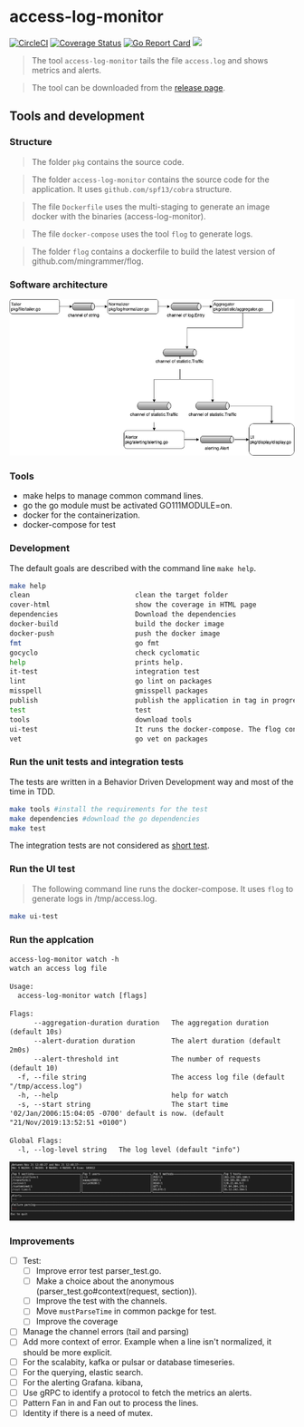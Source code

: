 # access-log-monitor

[![CircleCI](https://circleci.com/gh/sjeandeaux/access-log-monitor.svg?style=svg)](https://circleci.com/gh/sjeandeaux/access-log-monitor)
[![Coverage Status](https://coveralls.io/repos/github/sjeandeaux/access-log-monitor/badge.svg?branch=master)](https://coveralls.io/github/sjeandeaux/access-log-monitor?branch=master)
[![Go Report Card](https://goreportcard.com/badge/github.com/sjeandeaux/access-log-monitor)](https://goreportcard.com/report/github.com/sjeandeaux/access-log-monitor)
[![](https://images.microbadger.com/badges/image/sjeandeaux/access-log-monitor.svg)](https://microbadger.com/images/sjeandeaux/access-log-monitor)

> The tool `access-log-monitor` tails the file `access.log` and shows metrics and alerts.

> The tool can be downloaded from the [release page](https://github.com/sjeandeaux/access-log-monitor/releases).

## Tools and development

### Structure

> The folder `pkg` contains the source code.

> The folder `access-log-monitor` contains the source code for the application. It uses `github.com/spf13/cobra` structure.

> The file `Dockerfile` uses the multi-staging to generate an image docker with the binaries (access-log-monitor).

> The file `docker-compose` uses the tool `flog` to generate logs.

> The folder `flog` contains a dockerfile to build the latest version of github.com/mingrammer/flog.

### Software architecture

![sofware architecture](.misc/archi-software.png)

### Tools

* make helps to manage common command lines.
* go the go module must be activated GO111MODULE=on.
* docker for the containerization.
* docker-compose for test

### Development

The default goals are described with the command line `make help`.

```sh
make help
clean                          clean the target folder
cover-html                     show the coverage in HTML page
dependencies                   Download the dependencies
docker-build                   build the docker image
docker-push                    push the docker image
fmt                            go fmt
gocyclo                        check cyclomatic
help                           prints help.
it-test                        integration test
lint                           go lint on packages
misspell                       gmisspell packages
publish                        publish the application in tag in progress (TODO move in circleci)
test                           test
tools                          download tools
ui-test                        It runs the docker-compose. The flog container generates log and access-log-monitor is launched
vet                            go vet on packages
```

### Run the unit tests and integration tests

The tests are written in a Behavior Driven Development way and most of the time in TDD.

```sh
make tools #install the requirements for the test
make dependencies #download the go dependencies
make test
```

The integration tests are not considered as [short test](https://golang.org/pkg/testing/#hdr-Skipping).

### Run the UI test

> The following command line runs the docker-compose.
> It uses `flog` to generate logs in /tmp/access.log.

```sh
make ui-test
```

### Run the applcation

```
access-log-monitor watch -h
watch an access log file

Usage:
  access-log-monitor watch [flags]

Flags:
      --aggregation-duration duration   The aggregation duration (default 10s)
      --alert-duration duration         The alert duration (default 2m0s)
      --alert-threshold int             The number of requests (default 10)
  -f, --file string                     The access log file (default "/tmp/access.log")
  -h, --help                            help for watch
  -s, --start string                    The start time '02/Jan/2006:15:04:05 -0700' default is now. (default "21/Nov/2019:13:52:51 +0100")

Global Flags:
  -l, --log-level string   The log level (default "info")
```

![application](.misc/application.png)

### Improvements

- [ ] Test:
    - [ ] Improve error test parser_test.go.
    - [ ] Make a choice about the anonymous (parser_test.go#context(request, section)).
    - [ ] Improve the test with the channels.
    - [ ] Move `mustParseTime` in common packge for test.
    - [ ] Improve the coverage
- [ ] Manage the channel errors (tail and parsing)
- [ ] Add more context of error. Example when a line isn't normalized, it should be more explicit.
- [ ] For the scalabity, kafka or pulsar or database timeseries.
- [ ] For the querying, elastic search.
- [ ] For the alerting  Grafana. kibana,
- [ ] Use gRPC to identify a protocol to fetch the metrics an alerts.
- [ ] Pattern Fan in and Fan out to process the lines.
- [ ] Identity if there is a need of mutex.